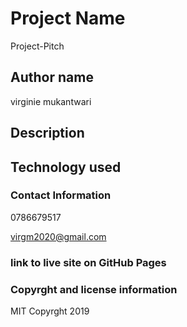 # Project Name
Project-Pitch

## Author name
virginie mukantwari


## Description


## Technology used


### Contact Information

0786679517

virgm2020@gmail.com

### link to live site on GitHub Pages




### Copyrght and license information
MIT Copyrght 2019